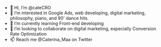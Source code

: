 - 👋 Hi, I’m @cateCRO
- 👀 I’m interested in Google Ads, web developing, digital marketing, philosophy, piano, and 90' dance hits.
- 🌱 I’m currently learning Front-end developing
- 💞️ I’m looking to collaborate on digital marketing, especially Conversion Rate Optimization
- 📫 Reach me @Caterina_Maa on Twitter

<!---
cateCRO/cateCRO is a ✨ special ✨ repository because its `README.md` (this file) appears on your GitHub profile.
You can click the Preview link to take a look at your changes.
--->
